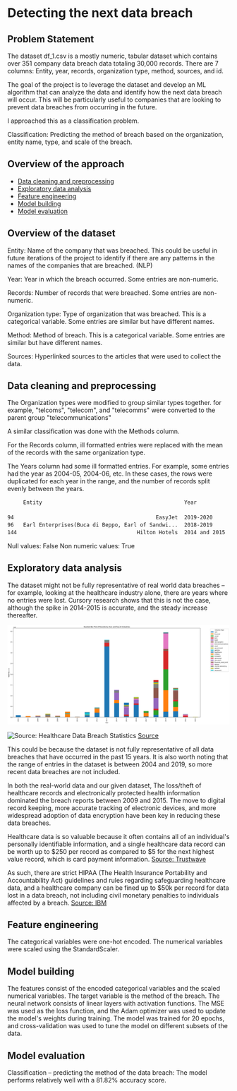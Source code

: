 # Detecting the next data breach

## Problem Statement
The dataset df_1.csv is a mostly numeric, tabular dataset which contains over 351 company data breach data totaling 30,000 records.
There are 7 columns: Entity, year, records, organization type, method, sources, and id.

The goal of the project is to leverage the dataset and develop an ML algorithm that can analyze the data and identify how the next data breach will occur. This will be particularly useful to companies that are looking to prevent data breaches from occurring in the future.

I approached this as a classification problem.

Classification: Predicting the method of breach based on the organization, entity name, type, and scale of the breach.

## Overview of the approach
- [Data cleaning and preprocessing](#data-cleaning-and-preprocessing)
- [Exploratory data analysis](#exploratory-data-analysis)
- [Feature engineering](#feature-engineering)
- [Model building](#model-building)
- [Model evaluation](#model-evaluation)

## Overview of the dataset
Entity: Name of the company that was breached. This could be useful in future iterations of the project to identify if there are any patterns in the names of the companies that are breached. (NLP)

Year: Year in which the breach occurred. Some entries are non-numeric.

Records: Number of records that were breached. Some entries are non-numeric.

Organization type: Type of organization that was breached. This is a categorical variable. Some entries are similar but have different names.

Method: Method of breach. This is a categorical variable. Some entries are similar but have different names.

Sources: Hyperlinked sources to the articles that were used to collect the data.

## Data cleaning and preprocessing

The Organization types were modified to group similar types together. for example, "telcoms", "telecom", and "telecomms" were converted to the parent group "telecommunications"

A similar classification was done with the Methods column.

For the Records column, ill formatted entries were replaced with the mean of the records with the same organization type.

The Years column had some ill formatted entries. For example, some entries had the year as 2004-05, 2004-06, etc. In these cases, the rows were duplicated for each year in the range, and the number of records split evenly between the years.

``` txt
     Entity                                             Year            Records     Organization type   Method  
 
94                                             EasyJet  2019-2020       13394400    transport           hacked    
96   Earl Enterprises(Buca di Beppo, Earl of Sandwi...  2018-2019       2000000     restaurant          hacked    
144                                      Hilton Hotels  2014 and 2015   363000      hotel               hacked  
```
Null values:  False
Non numeric values:  True



## Exploratory data analysis
The dataset might not be fully representative of real world data breaches – for example, looking at the healthcare industry alone, there are years where no entries were lost. Cursory research shows that this is not the case, although the spike in 2014-2015 is accurate, and the steady increase thereafter.

![Visualizing the given dataset](graphs/industryrecords.png)

![Source: Healthcare Data Breach Statistics](https://www.hipaajournal.com/wp-content/uploads/2023/11/healthcare-data-breach-statistics-breached-records-2009-2023-oct.jpg)
[Source](https://www.hipaajournal.com/healthcare-data-breach-statistics/)


This could be because the dataset is not fully representative of all data breaches that have occurred in the past 15 years. It is also worth noting that the range of entries in the dataset is between 2004 and 2019, so more recent data breaches are not included.

In both the real-world data and our given dataset, The loss/theft of healthcare records and electronically protected health information dominated the breach reports between 2009 and 2015. The move to digital record keeping, more accurate tracking of electronic devices, and more widespread adoption of data encryption have been key in reducing these data breaches.

Healthcare data is so valuable because it often contains all of an individual's personally identifiable information, and a single healthcare data record can be worth up to $250 per record as compared to $5 for the next highest value record, which is card payment information. [Source: Trustwave](https://trustwave.azureedge.net/media/15350/2018-trustwave-global-security-report-prt.pdf?rnd=131992184400000000#page=31)

As such, there are strict HIPAA (The Health Insurance Portability and Accountability Act) guidelines and rules regarding safeguarding healthcare data, and a healthcare company can be fined up to $50k per record for data lost in a data breach, not including civil monetary penalties to individuals affected by a breach. [Source: IBM](https://www.ibm.com/reports/data-breach)

## Feature engineering
The categorical variables were one-hot encoded. The numerical variables were scaled using the StandardScaler.

## Model building
The features consist of the encoded categorical variables and the scaled numerical variables. The target variable is the method of the breach. The neural network consists of linear layers with activation functions. The MSE was used as the loss function, and the Adam optimizer was used to update the model's weights during training. The model was trained for 20 epochs, and cross-validation was used to tune the model on different subsets of the data.

## Model evaluation
Classification – predicting the method of the data breach: The model performs relatively well with a 81.82% accuracy score. 

